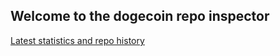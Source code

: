 ## Welcome to the dogecoin repo inspector


[Latest statistics and repo history](dogecoin-gitinspector-results.html)
